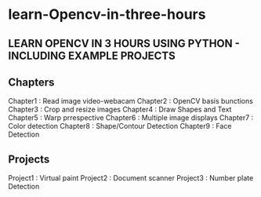 # learn-Opencv-in-three-hours
## LEARN OPENCV IN 3 HOURS USING PYTHON - INCLUDING EXAMPLE PROJECTS
## Chapters
Chapter1 : Read image video-webacam
Chapter2 : OpenCV basis bunctions 
Chapter3 : Crop and resize images
Chapter4 : Draw Shapes and Text
Chapter5 : Warp prrespective
Chapter6 : Multiple image displays
Chapter7 : Color detection
Chapter8 : Shape/Contour Detection
Chapter9 : Face Detection
## Projects
Project1 : Virtual paint
Project2 : Document scanner
Project3 : Number plate Detection
